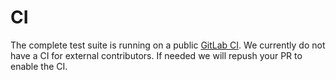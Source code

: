 # CI

The complete test suite is running on a public [GitLab CI](https://github.com/ziancube/digitshield-touch-firmwareeld-touch-firmware). We currently do not have a CI for external contributors. If needed we will repush your PR to enable the CI.
